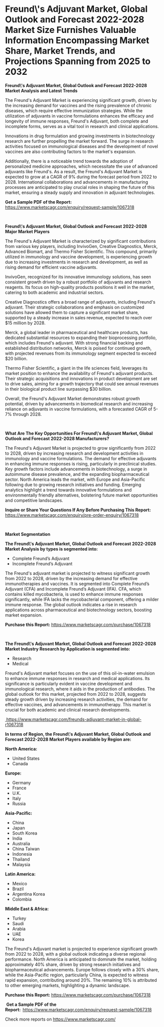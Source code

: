 <p><h1>Freund\'s Adjuvant Market, Global Outlook and Forecast 2022-2028 Market Size Furnishes Valuable Information Encompassing Market Share, Market Trends, and Projections Spanning from 2025 to 2032</h1></p><p><strong>Freund\'s Adjuvant Market, Global Outlook and Forecast 2022-2028 Market Analysis and Latest Trends</strong></p>
<p><p>The Freund's Adjuvant Market is experiencing significant growth, driven by the increasing demand for vaccines and the rising prevalence of chronic diseases, which require effective immunization strategies. While the utilization of adjuvants in vaccine formulations enhances the efficacy and longevity of immune responses, Freund's Adjuvant, both complete and incomplete forms, serves as a vital tool in research and clinical applications.</p><p>Innovations in drug formulation and growing investments in biotechnology research are further propelling the market forward. The surge in research activities focused on immunological diseases and the development of novel vaccines are also contributing factors to the market's expansion.</p><p>Additionally, there is a noticeable trend towards the adoption of personalized medicine approaches, which necessitate the use of advanced adjuvants like Freund's. As a result, the Freund's Adjuvant Market is expected to grow at a CAGR of 9% during the forecast period from 2022 to 2028. International collaborations and advancements in manufacturing processes are anticipated to play crucial roles in shaping the future of this market, ensuring a steady supply and innovation in adjuvant technologies.</p></p>
<p><strong>Get a Sample PDF of the Report:&nbsp;</strong> <a href="https://www.marketscagr.com/enquiry/request-sample/1067318?utm_campaign=2383&utm_medium=2&utm_source=Github&utm_content=ia&utm_term=21032025&utm_id=freunds-adjuvant-market-global-outlook-and-forecast-2022-2028">https://www.marketscagr.com/enquiry/request-sample/1067318</a></p>
<p>&nbsp;</p>
<p><strong>Freund\'s Adjuvant Market, Global Outlook and Forecast 2022-2028 Major Market Players</strong></p>
<p><p>The Freund's Adjuvant Market is characterized by significant contributions from various key players, including InvivoGen, Creative Diagnostics, Merck, Advanced Biomart, and Thermo Fisher Scientific. This compound, primarily utilized in immunology and vaccine development, is experiencing growth due to increasing investments in research and development, as well as rising demand for efficient vaccine adjuvants.</p><p>InvivoGen, recognized for its innovative immunology solutions, has seen consistent growth driven by a robust portfolio of adjuvants and research reagents. Its focus on high-quality products positions it well in the market, catering to both academic and industrial sectors.</p><p>Creative Diagnostics offers a broad range of adjuvants, including Freund's adjuvant. Their strategic collaborations and emphasis on customized solutions have allowed them to capture a significant market share, supported by a steady increase in sales revenue, expected to reach over $15 million by 2028.</p><p>Merck, a global leader in pharmaceutical and healthcare products, has dedicated substantial resources to expanding their bioprocessing portfolio, which includes Freund's adjuvant. With strong financial backing and established distribution networks, Merck is poised for continued growth, with projected revenues from its immunology segment expected to exceed $20 billion.</p><p>Thermo Fisher Scientific, a giant in the life sciences field, leverages its market position to enhance the availability of Freund's adjuvant products. Their strategic acquisitions and innovations in product development are set to drive sales, aiming for a growth trajectory that could see annual revenues in their biological product line surpassing $30 billion.</p><p>Overall, the Freund's Adjuvant Market demonstrates robust growth potential, driven by advancements in biomedical research and increasing reliance on adjuvants in vaccine formulations, with a forecasted CAGR of 5-7% through 2028.</p></p>
<p>&nbsp;</p>
<p><strong>What Are The Key Opportunities For Freund\'s Adjuvant Market, Global Outlook and Forecast 2022-2028 Manufacturers?</strong></p>
<p><p>The Freund's Adjuvant Market is projected to grow significantly from 2022 to 2028, driven by increasing research and development activities in immunology and vaccine formulations. The demand for effective adjuvants in enhancing immune responses is rising, particularly in preclinical studies. Key growth factors include advancements in biotechnology, a surge in autoimmune disease prevalence, and the expanding biopharmaceutical sector. North America leads the market, with Europe and Asia-Pacific following due to growing research initiatives and funding. Emerging analytics highlight a trend towards innovative formulations and environmentally friendly alternatives, bolstering future market opportunities and competitive landscapes.</p></p>
<p><strong>Inquire or Share Your Questions If Any Before Purchasing This Report:</strong> <a href="https://www.marketscagr.com/enquiry/pre-order-enquiry/1067318?utm_campaign=2383&utm_medium=2&utm_source=Github&utm_content=ia&utm_term=21032025&utm_id=freunds-adjuvant-market-global-outlook-and-forecast-2022-2028">https://www.marketscagr.com/enquiry/pre-order-enquiry/1067318</a></p>
<p>&nbsp;</p>
<p><strong>Market Segmentation</strong></p>
<p><strong>The Freund\'s Adjuvant Market, Global Outlook and Forecast 2022-2028 Market Analysis by types is segmented into:</strong></p>
<p><ul><li>Complete Freund’s Adjuvant</li><li>Incomplete Freund’s Adjuvant</li></ul></p>
<p><p>The Freund's adjuvant market is projected to witness significant growth from 2022 to 2028, driven by the increasing demand for effective immunotherapies and vaccines. It is segmented into Complete Freund’s Adjuvant (CFA) and Incomplete Freund’s Adjuvant (IFA). CFA, which contains killed mycobacteria, is used to enhance immune responses significantly, while IFA lacks the mycobacterial component, offering a milder immune response. The global outlook indicates a rise in research applications across pharmaceutical and biotechnology sectors, boosting market expansion.</p></p>
<p><strong>Purchase this Report:&nbsp;</strong><a href="https://www.marketscagr.com/purchase/1067318?utm_campaign=2383&utm_medium=2&utm_source=Github&utm_content=ia&utm_term=21032025&utm_id=freunds-adjuvant-market-global-outlook-and-forecast-2022-2028">https://www.marketscagr.com/purchase/1067318</a></p>
<p>&nbsp;</p>
<p><strong>The Freund\'s Adjuvant Market, Global Outlook and Forecast 2022-2028 Market Industry Research by Application is segmented into:</strong></p>
<p><ul><li>Research</li><li>Medical</li></ul></p>
<p><p>Freund's Adjuvant market focuses on the use of this oil-in-water emulsion to enhance immune responses in research and medical applications. Its significance is particularly evident in vaccine development and immunological research, where it aids in the production of antibodies. The global outlook for this market, projected from 2022 to 2028, suggests steady growth driven by increasing research activities, the demand for effective vaccines, and advancements in immunotherapy. This market is crucial for both academic and clinical research developments.</p></p>
<p><a href="https://www.marketscagr.com/freunds-adjuvant-market-in-global-r1067318?utm_campaign=2383&utm_medium=2&utm_source=Github&utm_content=ia&utm_term=21032025&utm_id=freunds-adjuvant-market-global-outlook-and-forecast-2022-2028">&nbsp;https://www.marketscagr.com/freunds-adjuvant-market-in-global-r1067318</a></p>
<p><strong>In terms of Region, the Freund\'s Adjuvant Market, Global Outlook and Forecast 2022-2028 Market Players available by Region are:</strong></p>
<p>
    <p> <strong> North America: </strong>
        <ul>
            <li>United States</li>
            <li>Canada</li>
        </ul>
        </p> 
    <p> <strong> Europe: </strong>
        <ul>
            <li>Germany</li>
            <li>France</li>
            <li>U.K.</li>
            <li>Italy</li>
            <li>Russia</li>
        </ul>
        </p> 
    <p> <strong> Asia-Pacific: </strong>
        <ul>
            <li>China</li>
            <li>Japan</li>
            <li>South Korea</li>
            <li>India</li>
            <li>Australia</li>
            <li>China Taiwan</li>
            <li>Indonesia</li>
            <li>Thailand</li>
            <li>Malaysia</li>
        </ul>
        </p> 
    <p> <strong> Latin America: </strong>
        <ul>
            <li>Mexico</li>
            <li>Brazil</li>
            <li>Argentina Korea</li>
            <li>Colombia</li>
        </ul>
        </p> 
    <p> <strong> Middle East & Africa: </strong>
        <ul>
            <li>Turkey</li>
            <li>Saudi</li>
            <li>Arabia</li>
            <li>UAE</li>
            <li>Korea</li>
        </ul>
    </p>
    </p>
<p><p>The Freund's Adjuvant market is projected to experience significant growth from 2022 to 2028, with a global outlook indicating a diverse regional performance. North America is anticipated to dominate the market, holding approximately 40% share, driven by strong research initiatives and biopharmaceutical advancements. Europe follows closely with a 30% share, while the Asia-Pacific region, particularly China, is expected to witness rapid expansion, contributing around 20%. The remaining 10% is attributed to other emerging markets, highlighting a dynamic landscape.</p></p>
<p><strong>Purchase this Report: </strong><a href="https://www.marketscagr.com/purchase/1067318?utm_campaign=2383&utm_medium=2&utm_source=Github&utm_content=ia&utm_term=21032025&utm_id=freunds-adjuvant-market-global-outlook-and-forecast-2022-2028">https://www.marketscagr.com/purchase/1067318</a></p>
<p>&nbsp;<strong>Get a Sample PDF of the Report:&nbsp;&nbsp;</strong><a href="https://www.marketscagr.com/enquiry/request-sample/1067318?utm_campaign=2383&utm_medium=2&utm_source=Github&utm_content=ia&utm_term=21032025&utm_id=freunds-adjuvant-market-global-outlook-and-forecast-2022-2028">https://www.marketscagr.com/enquiry/request-sample/1067318</a></p>
<p><strong></strong></p>
<p>Check more reports on <a href="https://www.marketscagr.com/?utm_campaign=2383&utm_medium=2&utm_source=Github&utm_content=ia&utm_term=21032025&utm_id=freunds-adjuvant-market-global-outlook-and-forecast-2022-2028">https://www.marketscagr.com/</a></p>